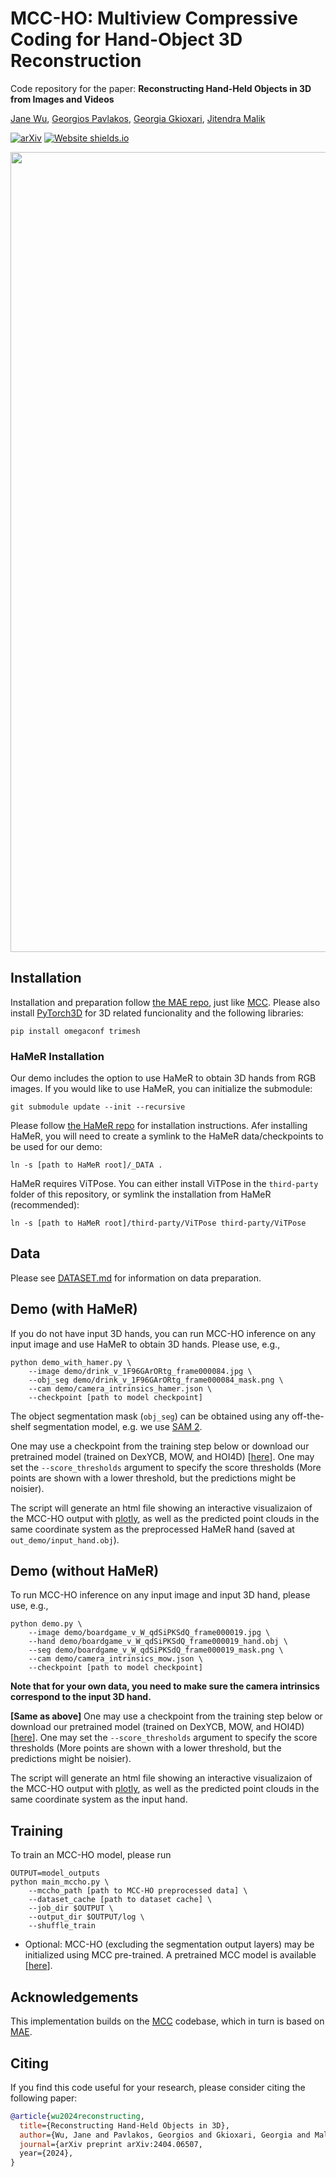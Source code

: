 # MCC-HO: Multiview Compressive Coding for Hand-Object 3D Reconstruction
Code repository for the paper:
**Reconstructing Hand-Held Objects in 3D from Images and Videos**

[Jane Wu](https://janehwu.github.io/), [Georgios Pavlakos](https://geopavlakos.github.io/), [Georgia Gkioxari](https://gkioxari.github.io/), [Jitendra Malik](http://people.eecs.berkeley.edu/~malik/)

[![arXiv](https://img.shields.io/badge/arXiv-2404.06507-00ff00.svg)](https://arxiv.org/pdf/2404.06507.pdf)  [![Website shields.io](https://img.shields.io/website-up-down-green-red/http/shields.io.svg)](https://janehwu.github.io/mcc-ho)

<p align="center">
<img width="1280" alt="teaser" src="https://janehwu.github.io/mcc-ho/mccho_results.png">
</p>

## Installation
Installation and preparation follow [the MAE repo](https://github.com/facebookresearch/mae), just like [MCC](https://github.com/facebookresearch/MCC).
Please also install [PyTorch3D](https://pytorch3d.org/) for 3D related funcionality and the following libraries:

```
pip install omegaconf trimesh
```

### HaMeR Installation
Our demo includes the option to use HaMeR to obtain 3D hands from RGB images. If you would like to use HaMeR, you can initialize the submodule:

```
git submodule update --init --recursive
```

Please follow [the HaMeR repo](https://github.com/geopavlakos/hamer) for installation instructions. Afer installing HaMeR, you will need to create a symlink to the HaMeR data/checkpoints to be used for our demo:

```
ln -s [path to HaMeR root]/_DATA .
```
HaMeR requires ViTPose. You can either install ViTPose in the `third-party` folder of this repository, or symlink the installation from HaMeR (recommended):
```
ln -s [path to HaMeR root]/third-party/ViTPose third-party/ViTPose
```

## Data
Please see [DATASET.md](DATASET.md) for information on data preparation.

## Demo (with HaMeR)
If you do not have input 3D hands, you can run MCC-HO inference on any input image and use HaMeR to obtain 3D hands. Please use, e.g.,
```
python demo_with_hamer.py \
    --image demo/drink_v_1F96GArORtg_frame000084.jpg \
    --obj_seg demo/drink_v_1F96GArORtg_frame000084_mask.png \
    --cam demo/camera_intrinsics_hamer.json \
    --checkpoint [path to model checkpoint]
```

The object segmentation mask (`obj_seg`) can be obtained using any off-the-shelf segmentation model, e.g. we use [SAM 2](https://github.com/facebookresearch/sam2).

One may use a checkpoint from the training step below or download our pretrained model (trained on DexYCB, MOW, and HOI4D) [[here](https://drive.google.com/file/d/17VOYtywmKhDh_JUULT_M20TNByBUUbqZ/view?usp=sharing)]. One may set the `--score_thresholds` argument to specify the score thresholds (More points are shown with a lower threshold, but the predictions might be noisier).

The script will generate an html file showing an interactive visualizaion of the MCC-HO output with [plotly](https://plotly.com/), as well as the predicted point clouds in the same coordinate system as the preprocessed HaMeR hand (saved at `out_demo/input_hand.obj`).

## Demo (without HaMeR)
To run MCC-HO inference on any input image and input 3D hand, please use, e.g.,
```
python demo.py \
    --image demo/boardgame_v_W_qdSiPKSdQ_frame000019.jpg \
    --hand demo/boardgame_v_W_qdSiPKSdQ_frame000019_hand.obj \
    --seg demo/boardgame_v_W_qdSiPKSdQ_frame000019_mask.png \
    --cam demo/camera_intrinsics_mow.json \
    --checkpoint [path to model checkpoint]
```

**Note that for your own data, you need to make sure the camera intrinsics correspond to the input 3D hand.**

**[Same as above]** One may use a checkpoint from the training step below or download our pretrained model (trained on DexYCB, MOW, and HOI4D) [[here](https://drive.google.com/file/d/17VOYtywmKhDh_JUULT_M20TNByBUUbqZ/view?usp=sharing)]. One may set the `--score_thresholds` argument to specify the score thresholds (More points are shown with a lower threshold, but the predictions might be noisier).

The script will generate an html file showing an interactive visualizaion of the MCC-HO output with [plotly](https://plotly.com/), as well as the predicted point clouds in the same coordinate system as the input hand.

## Training
To train an MCC-HO model, please run
```
OUTPUT=model_outputs
python main_mccho.py \
    --mccho_path [path to MCC-HO preprocessed data] \
    --dataset_cache [path to dataset cache] \
    --job_dir $OUTPUT \
    --output_dir $OUTPUT/log \
    --shuffle_train
```
- Optional: MCC-HO (excluding the segmentation output layers) may be initialized using MCC pre-trained. A pretrained MCC model is available [[here](https://dl.fbaipublicfiles.com/MCC/co3dv2_all_categories.pth)].

## Acknowledgements
This implementation builds on the [MCC](https://github.com/facebookresearch/MCC) codebase, which in turn is based on [MAE](https://github.com/facebookresearch/mae).

## Citing
If you find this code useful for your research, please consider citing the following paper:

```bibtex
@article{wu2024reconstructing,
  title={Reconstructing Hand-Held Objects in 3D},
  author={Wu, Jane and Pavlakos, Georgios and Gkioxari, Georgia and Malik, Jitendra},
  journal={arXiv preprint arXiv:2404.06507,
  year={2024},
}
```
